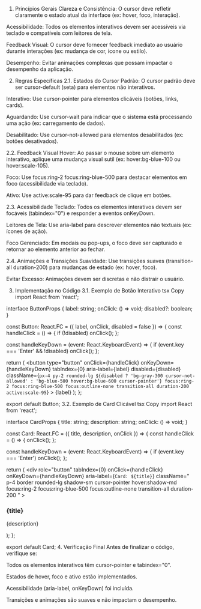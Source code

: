 1. Princípios Gerais
Clareza e Consistência: O cursor deve refletir claramente o estado atual da interface (ex: hover, foco, interação).

Acessibilidade: Todos os elementos interativos devem ser acessíveis via teclado e compatíveis com leitores de tela.

Feedback Visual: O cursor deve fornecer feedback imediato ao usuário durante interações (ex: mudança de cor, ícone ou estilo).

Desempenho: Evitar animações complexas que possam impactar o desempenho da aplicação.

2. Regras Específicas
2.1. Estados do Cursor
Padrão: O cursor padrão deve ser cursor-default (seta) para elementos não interativos.

Interativo: Use cursor-pointer para elementos clicáveis (botões, links, cards).

Aguardando: Use cursor-wait para indicar que o sistema está processando uma ação (ex: carregamento de dados).

Desabilitado: Use cursor-not-allowed para elementos desabilitados (ex: botões desativados).

2.2. Feedback Visual
Hover: Ao passar o mouse sobre um elemento interativo, aplique uma mudança visual sutil (ex: hover:bg-blue-100 ou hover:scale-105).

Foco: Use focus:ring-2 focus:ring-blue-500 para destacar elementos em foco (acessibilidade via teclado).

Ativo: Use active:scale-95 para dar feedback de clique em botões.

2.3. Acessibilidade
Teclado: Todos os elementos interativos devem ser focáveis (tabindex="0") e responder a eventos onKeyDown.

Leitores de Tela: Use aria-label para descrever elementos não textuais (ex: ícones de ação).

Foco Gerenciado: Em modais ou pop-ups, o foco deve ser capturado e retornar ao elemento anterior ao fechar.

2.4. Animações e Transições
Suavidade: Use transições suaves (transition-all duration-200) para mudanças de estado (ex: hover, foco).

Evitar Excesso: Animações devem ser discretas e não distrair o usuário.

3. Implementação no Código
3.1. Exemplo de Botão Interativo
tsx
Copy
import React from 'react';

interface ButtonProps {
  label: string;
  onClick: () => void;
  disabled?: boolean;
}

const Button: React.FC<ButtonProps> = ({ label, onClick, disabled = false }) => {
  const handleClick = () => {
    if (!disabled) onClick();
  };

  const handleKeyDown = (event: React.KeyboardEvent) => {
    if (event.key === 'Enter' && !disabled) onClick();
  };

  return (
    <button
      type="button"
      onClick={handleClick}
      onKeyDown={handleKeyDown}
      tabIndex={0}
      aria-label={label}
      disabled={disabled}
      className={`
        px-4 py-2 rounded-lg
        ${disabled ? 'bg-gray-300 cursor-not-allowed' : 'bg-blue-500 hover:bg-blue-600 cursor-pointer'}
        focus:ring-2 focus:ring-blue-500 focus:outline-none
        transition-all duration-200
        active:scale-95
      `}
    >
      {label}
    </button>
  );
};

export default Button;
3.2. Exemplo de Card Clicável
tsx
Copy
import React from 'react';

interface CardProps {
  title: string;
  description: string;
  onClick: () => void;
}

const Card: React.FC<CardProps> = ({ title, description, onClick }) => {
  const handleClick = () => {
    onClick();
  };

  const handleKeyDown = (event: React.KeyboardEvent) => {
    if (event.key === 'Enter') onClick();
  };

  return (
    <div
      role="button"
      tabIndex={0}
      onClick={handleClick}
      onKeyDown={handleKeyDown}
      aria-label={`Card: ${title}`}
      className="
        p-4 border rounded-lg shadow-sm
        cursor-pointer hover:shadow-md
        focus:ring-2 focus:ring-blue-500 focus:outline-none
        transition-all duration-200
      "
    >
      <h3 className="text-lg font-semibold">{title}</h3>
      <p className="text-sm text-gray-600">{description}</p>
    </div>
  );
};

export default Card;
4. Verificação Final
Antes de finalizar o código, verifique se:

Todos os elementos interativos têm cursor-pointer e tabindex="0".

Estados de hover, foco e ativo estão implementados.

Acessibilidade (aria-label, onKeyDown) foi incluída.

Transições e animações são suaves e não impactam o desempenho.